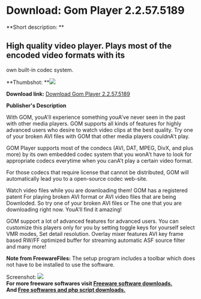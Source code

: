 # Download: Gom Player 2.2.57.5189

**Short description: **

## High quality video player. Plays most of the encoded video formats with its
own built-in codec system.

  
**Thumbshot: **![](http://www.freewarefiles.com/screenshot/gomplayer_md.gif)   
  
**Download link:** [Download Gom Player 2.2.57.5189](http://freesoftwares.boysofts.com/Gom-Player_program_21376.html)  
  

**Publisher's Description**  
  

With GOM, youA'll experience something youA've never seen in the past with
other media players. GOM supports all kinds of features for highly advanced
users who desire to watch video clips at the best quality. Try one of your
broken AVI files with GOM that other media players couldnA't play.

GOM Player supports most of the condecs (AVI, DAT, MPEG, DivX, and plus more)
by its own embedded codec system that you wonA't have to look for appropriate
codecs everytime when you canA't play a certain video format.

For those codecs that require license that cannot be distributed, GOM will
automatically lead you to a open-source codec web-site.

Watch video files while you are downloading them! GOM has a registered patent
For playing broken AVI format or AVI video files that are being Downloded. So
try one of your broken AVI files or The one that you are downloading right
now. YouA'll find it amazing!

GOM support a lot of advanced features for advanced users. You can customize
this players only for you by setting toggle keys for yourself select VMR
modes, Set detail resolution. Overlay mixer features AVI key frame based RW/FF
optimized buffer for streaming automatic ASF source filter and many more!

**Note from FreewareFiles:** The setup program includes a toolbar which does not have to be installed to use the software.

  
  
Screenshot: ![](http://www.freewarefiles.com/screenshot/gomplayer.gif)  
**For more freeware softwares visit [Freeware software downloads.](http://freesoftwares.boysofts.com/)**   
**And [Free softwares and php script downloads.](http://www.boysofts.com/)**

